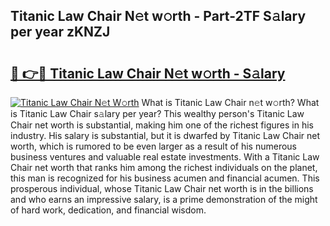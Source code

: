 ## Titanic Law Chair N𝚎t w𝚘rth - Part-2TF S𝚊lary per year zKNZJ

# <h2><a href="http://gc54nc.nevu.top/?p=Titanic+Law+Chair">🔗 👉🔴 Titanic Law Chair N𝚎t w𝚘rth - S𝚊lary</a></h2>

[![Titanic Law Chair N𝚎t W𝚘rth](https://i.imgur.com/Oavwk0R.jpeg)](http://gc54nc.nevu.top/?p=Titanic+Law+Chair)
What is Titanic Law Chair n𝚎t w𝚘rth? What is Titanic Law Chair s𝚊lary per year?
This wealthy person's Titanic Law Chair net worth is substantial, making him one of the richest figures in his industry. His salary is substantial, but it is dwarfed by Titanic Law Chair net worth, which is rumored to be even larger as a result of his numerous business ventures and valuable real estate investments. With a Titanic Law Chair net worth that ranks him among the richest individuals on the planet, this man is recognized for his business acumen and financial acumen. This prosperous individual, whose Titanic Law Chair net worth is in the billions and who earns an impressive salary, is a prime demonstration of the might of hard work, dedication, and financial wisdom.
